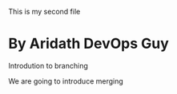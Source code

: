 This is my second file

# By Aridath DevOps Guy

Introdution to branching


We are going to introduce merging
